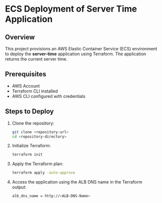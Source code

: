 # ECS Deployment of Server Time Application

## Overview
This project provisions an AWS Elastic Container Service (ECS) environment to deploy the **server-time** application using Terraform. The application returns the current server time.

## Prerequisites
- AWS Account
- Terraform CLI installed
- AWS CLI configured with credentials

## Steps to Deploy
1. Clone the repository:
   ```bash
   git clone <repository-url>
   cd <repository-directory>

2. Initialize Terraform:
    ```bash
    terraform init

3. Apply the Terraform plan:
    ```bash
    terraform apply -auto-approve

4. Access the application using the ALB DNS name in the Terraform output:
    ```bash
    alb_dns_name = http://<ALB-DNS-Name>